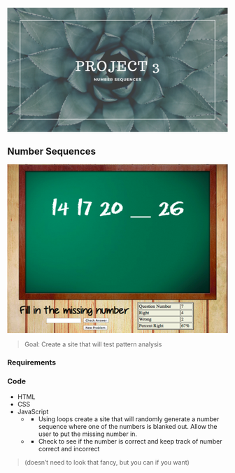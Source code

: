 ![alt text](./3.png)

## Number Sequences

![alt text](./numberS.png)

> Goal: Create a site that will test pattern analysis

### Requirements

### Code

- HTML
- CSS
- JavaScript
  - - Using loops create a site that will randomly generate a number sequence where one of the numbers is blanked out. Allow the user to put the missing number in.
  - - Check to see if the number is correct and keep track of number correct and incorrect

> (doesn’t need to look that fancy, but you can if you want)
